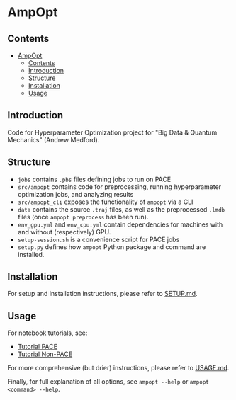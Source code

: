 # AmpOpt<a name="ampopt"></a>

## Contents<a name="contents"></a>

<!-- mdformat-toc start --slug=github --maxlevel=6 --minlevel=1 -->

- [AmpOpt](#ampopt)
  - [Contents](#contents)
  - [Introduction](#introduction)
  - [Structure](#structure)
  - [Installation](#installation)
  - [Usage](#usage)

<!-- mdformat-toc end -->

## Introduction<a name="introduction"></a>

Code for Hyperparameter Optimization project for "Big Data & Quantum
Mechanics" (Andrew Medford).

## Structure<a name="structure"></a>

- `jobs` contains `.pbs` files defining jobs to run on PACE
- `src/ampopt` contains code for preprocessing, running hyperparameter optimization
  jobs, and analyzing results
- `src/ampopt_cli` exposes the functionality of `ampopt` via a CLI
- `data` contains the source `.traj` files, as well as the preprocessed `.lmdb`
  files (once `ampopt preprocess` has been run).
- `env_gpu.yml` and `env_cpu.yml` contain dependencies for machines with and
  without (respectively) GPU.
- `setup-session.sh` is a convenience script for PACE jobs
- `setup.py` defines how `ampopt` Python package and command are installed.

## Installation<a name="installation"></a>

For setup and installation instructions, please refer to [SETUP.md](docs/SETUP.md).

## Usage<a name="usage"></a>

For notebook tutorials, see:
- [Tutorial PACE](notebooks/Tutorial%20PACE.ipynb)
- [Tutorial Non-PACE](notebooks/Tutorial%20Non-PACE.ipynb)

For more comprehensive (but drier) instructions, please refer to
[USAGE.md](docs/USAGE.md).

Finally, for full explanation of all options, see `ampopt --help` or
`ampopt <command> --help`.
